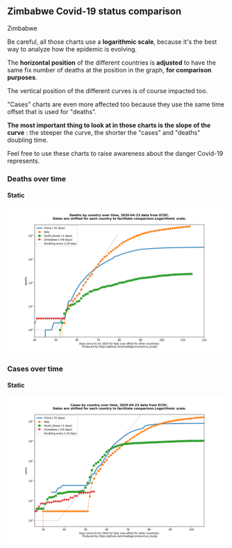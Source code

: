 ## Zimbabwe Covid-19 status comparison 

Zimbabwe



Be careful, all those charts use a **logarithmic scale**, because it's the best way to analyze how the epidemic is evolving.
 
The **horizontal position** of the different countries is **adjusted** to have the same fix number of deaths at the position in the graph, **for comparison purposes**.

The vertical position of the different curves is of course impacted too.

"Cases" charts are even more affected too because they use the same time offset that is used for "deaths".

**The most important thing to look at in those charts is the slope of the curve** : the steeper the curve, the shorter the "cases" and "deaths" doubling time.

Feel free to use these charts to raise awareness about the danger Covid-19 represents. 


 
### Deaths over time
 
#### Static
![Zimbabwe covid-19 deaths static chart](https://raw.githubusercontent.com/madlag/coronavirus_study/master/notebooks/graphs/2020-04-23/countries/Zimbabwe/2020-04-23_Zimbabwe_deaths.png "Zimbabwe covid-19 deaths static chart")   

 
### Cases over time
 
#### Static
![Zimbabwe covid-19 cases static chart](https://raw.githubusercontent.com/madlag/coronavirus_study/master/notebooks/graphs/2020-04-23/countries/Zimbabwe/2020-04-23_Zimbabwe_cases.png "Zimbabwe covid-19 cases static chart")   

